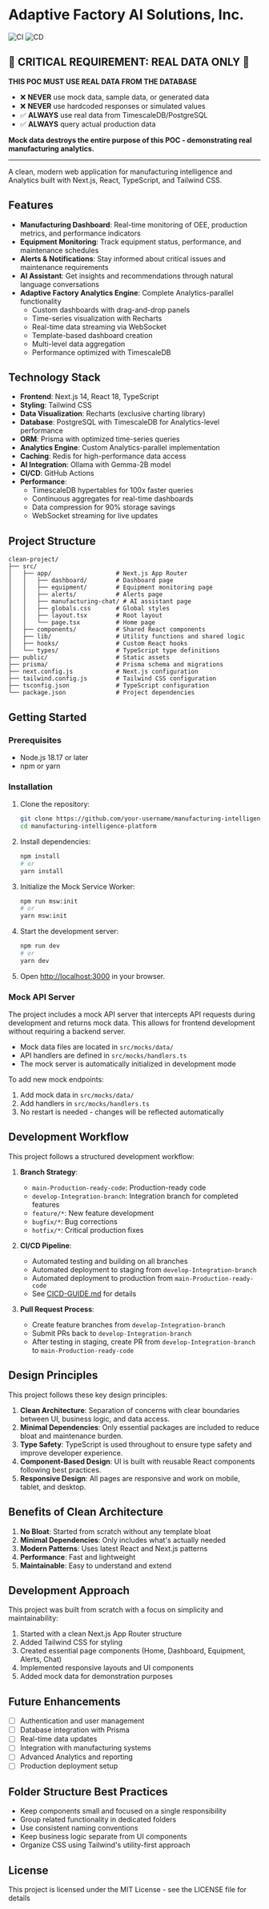 # Adaptive Factory AI Solutions, Inc.

![CI](https://github.com/PatClay7325/manufacturing-Analytics-platform/actions/workflows/ci.yml/badge.svg)
![CD](https://github.com/PatClay7325/manufacturing-Analytics-platform/actions/workflows/cd.yml/badge.svg)

## 🚨 CRITICAL REQUIREMENT: REAL DATA ONLY 🚨

**THIS POC MUST USE REAL DATA FROM THE DATABASE**
- ❌ **NEVER** use mock data, sample data, or generated data
- ❌ **NEVER** use hardcoded responses or simulated values  
- ✅ **ALWAYS** use real data from TimescaleDB/PostgreSQL
- ✅ **ALWAYS** query actual production data

**Mock data destroys the entire purpose of this POC - demonstrating real manufacturing analytics.**

---

A clean, modern web application for manufacturing intelligence and Analytics built with Next.js, React, TypeScript, and Tailwind CSS.

## Features

- **Manufacturing Dashboard**: Real-time monitoring of OEE, production metrics, and performance indicators
- **Equipment Monitoring**: Track equipment status, performance, and maintenance schedules
- **Alerts & Notifications**: Stay informed about critical issues and maintenance requirements
- **AI Assistant**: Get insights and recommendations through natural language conversations
- **Adaptive Factory Analytics Engine**: Complete Analytics-parallel functionality
  - Custom dashboards with drag-and-drop panels
  - Time-series visualization with Recharts
  - Real-time data streaming via WebSocket
  - Template-based dashboard creation
  - Multi-level data aggregation
  - Performance optimized with TimescaleDB

## Technology Stack

- **Frontend**: Next.js 14, React 18, TypeScript
- **Styling**: Tailwind CSS
- **Data Visualization**: Recharts (exclusive charting library)
- **Database**: PostgreSQL with TimescaleDB for Analytics-level performance
- **ORM**: Prisma with optimized time-series queries
- **Analytics Engine**: Custom Analytics-parallel implementation
- **Caching**: Redis for high-performance data access
- **AI Integration**: Ollama with Gemma-2B model
- **CI/CD**: GitHub Actions
- **Performance**: 
  - TimescaleDB hypertables for 100x faster queries
  - Continuous aggregates for real-time dashboards
  - Data compression for 90% storage savings
  - WebSocket streaming for live updates

## Project Structure

```
clean-project/
├── src/
│   ├── app/                  # Next.js App Router
│   │   ├── dashboard/        # Dashboard page
│   │   ├── equipment/        # Equipment monitoring page
│   │   ├── alerts/           # Alerts page
│   │   ├── manufacturing-chat/ # AI assistant page
│   │   ├── globals.css       # Global styles
│   │   ├── layout.tsx        # Root layout
│   │   └── page.tsx          # Home page
│   ├── components/           # Shared React components
│   ├── lib/                  # Utility functions and shared logic
│   ├── hooks/                # Custom React hooks
│   └── types/                # TypeScript type definitions
├── public/                   # Static assets
├── prisma/                   # Prisma schema and migrations
├── next.config.js            # Next.js configuration
├── tailwind.config.js        # Tailwind CSS configuration
├── tsconfig.json             # TypeScript configuration
└── package.json              # Project dependencies
```

## Getting Started

### Prerequisites

- Node.js 18.17 or later
- npm or yarn

### Installation

1. Clone the repository:
   ```bash
   git clone https://github.com/your-username/manufacturing-intelligence-platform.git
   cd manufacturing-intelligence-platform
   ```

2. Install dependencies:
   ```bash
   npm install
   # or
   yarn install
   ```

3. Initialize the Mock Service Worker:
   ```bash
   npm run msw:init
   # or
   yarn msw:init
   ```

4. Start the development server:
   ```bash
   npm run dev
   # or
   yarn dev
   ```

5. Open [http://localhost:3000](http://localhost:3000) in your browser.

### Mock API Server

The project includes a mock API server that intercepts API requests during development and returns mock data. This allows for frontend development without requiring a backend server.

- Mock data files are located in `src/mocks/data/`
- API handlers are defined in `src/mocks/handlers.ts`
- The mock server is automatically initialized in development mode

To add new mock endpoints:
1. Add mock data in `src/mocks/data/`
2. Add handlers in `src/mocks/handlers.ts`
3. No restart is needed - changes will be reflected automatically

## Development Workflow

This project follows a structured development workflow:

1. **Branch Strategy**:
   - `main-Production-ready-code`: Production-ready code
   - `develop-Integration-branch`: Integration branch for completed features
   - `feature/*`: New feature development
   - `bugfix/*`: Bug corrections
   - `hotfix/*`: Critical production fixes

2. **CI/CD Pipeline**:
   - Automated testing and building on all branches
   - Automated deployment to staging from `develop-Integration-branch`
   - Automated deployment to production from `main-Production-ready-code`
   - See [CICD-GUIDE.md](CICD-GUIDE.md) for details

3. **Pull Request Process**:
   - Create feature branches from `develop-Integration-branch`
   - Submit PRs back to `develop-Integration-branch`
   - After testing in staging, create PR from `develop-Integration-branch` to `main-Production-ready-code`

## Design Principles

This project follows these key design principles:

1. **Clean Architecture**: Separation of concerns with clear boundaries between UI, business logic, and data access.
2. **Minimal Dependencies**: Only essential packages are included to reduce bloat and maintenance burden.
3. **Type Safety**: TypeScript is used throughout to ensure type safety and improve developer experience.
4. **Component-Based Design**: UI is built with reusable React components following best practices.
5. **Responsive Design**: All pages are responsive and work on mobile, tablet, and desktop.

## Benefits of Clean Architecture

1. **No Bloat**: Started from scratch without any template bloat
2. **Minimal Dependencies**: Only includes what's actually needed
3. **Modern Patterns**: Uses latest React and Next.js patterns
4. **Performance**: Fast and lightweight
5. **Maintainable**: Easy to understand and extend

## Development Approach

This project was built from scratch with a focus on simplicity and maintainability:

1. Started with a clean Next.js App Router structure
2. Added Tailwind CSS for styling
3. Created essential page components (Home, Dashboard, Equipment, Alerts, Chat)
4. Implemented responsive layouts and UI components
5. Added mock data for demonstration purposes

## Future Enhancements

- [ ] Authentication and user management
- [ ] Database integration with Prisma
- [ ] Real-time data updates
- [ ] Integration with manufacturing systems
- [ ] Advanced Analytics and reporting
- [ ] Production deployment setup

## Folder Structure Best Practices

- Keep components small and focused on a single responsibility
- Group related functionality in dedicated folders
- Use consistent naming conventions
- Keep business logic separate from UI components
- Organize CSS using Tailwind's utility-first approach

## License

This project is licensed under the MIT License - see the LICENSE file for details